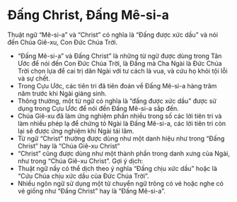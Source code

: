 # Đấng Christ, Đấng Mê-si-a

Thuật ngữ “Mê-si-a” và “Christ” có nghĩa là “Đấng được xức dầu” và nói đến Chúa Giê-xu, Con Đức Chúa Trời.
- “Đấng Mê-si-a” và Đấng Christ” là những từ ngữ được dùng trong Tân Ước để nói đến Con Đức Chúa Trời, là Đấng mà Cha Ngài là Đức Chúa Trời chọn lựa để cai trị dân Ngài với tư cách là vua, và cứu họ khỏi tội lỗi và sự chết.
- Trong Cựu Ước, các tiên tri đã tiên đoán về Đấng Mê-si-a hàng trăm năm trước khi Ngài giáng sinh.
- Thông thường, một từ ngữ có nghĩa là “đấng được xức dầu” được sử dụng trong Cựu Ước để nói đến Đấng Mê-si-a sắp đến.
- Chúa Giê-xu đã làm ứng nghiệm phần nhiều trong số các lời tiên tri và làm nhiều phép lạ để chứng tỏ Ngài là Đấng Mê-si-a, các lời tiên tri còn lại sẽ được ứng nghiệm khi Ngài tái lâm.
- Từ ngữ “Christ” thường được dùng như một danh hiệu như trong “Đấng Christ” hay là “Chúa Giê-xu Christ”
- “Christ” cũng được dùng như một thành phần trong danh xưng của Ngài, như trong “Chúa Giê-xu Christ”.
Gợi ý dịch:
- Thuật ngữ nầy có thể dịch theo ý nghĩa “Đấng chịu xức dầu” hoặc là “Cứu Chúa chịu xức dầu của Đức Chúa Trời”.
- Nhiều ngôn ngữ sử dụng một từ chuyển ngữ trông có vẻ hoặc nghe có vẻ giống như “Đấng Christ” hay là “Đấng Mê-si-a”.

